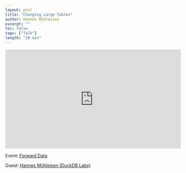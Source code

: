 ```yaml
---
layout: post
title: "Changing Large Tables"
author: Hannes Mühleisen
excerpt: ""
toc: false
tags: ["Talk"]
length: "20 min"
---
```


<div class="video-container">
<iframe width="560" height="315" src="https://www.youtube-nocookie.com/embed/1QSs5XY8Hvc?si=uXwD2qNsxepSIUl6" title="YouTube video player" frameborder="0" allow="accelerometer; autoplay; clipboard-write; encrypted-media; gyroscope; picture-in-picture; web-share" referrerpolicy="strict-origin-when-cross-origin" allowfullscreen></iframe>
</div>

Event: [Forward Data](https://www.forward-data-conference.com/en)

Guest: [Hannes Mühleisen (DuckDB Labs)](https://hannes.muehleisen.org/)
